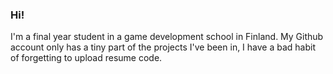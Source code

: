 ### Hi!

I'm a final year student in a game development school in Finland.
My Github account only has a tiny part of the projects I've been in, I have a bad habit of forgetting to upload resume code.

